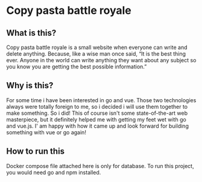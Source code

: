# Copy pasta battle royale
## What is this?
Copy pasta battle royale is a small website when everyone can write and delete anything. Because, like a wise man once said, “It is the best thing ever. Anyone in the world can write anything they want about any subject so you know you are getting the best possible information.”
## Why is this?
For some time i have been interested in go and vue. Those two technologies always were totally foreign to me, so i decided i will use them together to make something. So i did!
This of course isn't some state-of-the-art web masterpiece, but it definitely helped me with getting my feet wet with go and vue.js. I' am happy with how it came up and look forward for building something with vue or go again!
## How to run this
Docker compose file attached here is only for database. To run this project, you would need go and npm installed.
